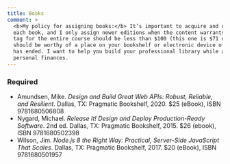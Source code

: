 ```yaml
---
title: Books
comment: >
  <b>My policy for assigning books:</b> It’s important to acquire and read the edition indicated for
  each book, and I only assign newer editions when the content warrants it. The total retail price
  tag for the entire course should be less than $100 (this one is $71 on the high end). Each book
  should be worthy of a place on your bookshelf or electronic device of choice long after the class
  has ended. I want to help you build your professional library while also being sensitive to your
  personal finances.
---
```


<section class="required" markdown="1">
<h3>Required</h3>

- Amundsen, Mike. <cite>Design and Build Great Web APIs: Robust, Reliable, and Resilient</cite>.
  Dallas, TX: Pragmatic Bookshelf, 2020. $25 (eBook), ISBN 9781680506808
- Nygard, Michael. <cite>Release It! Design and Deploy Production-Ready Software</cite>.
  2nd ed. Dallas, TX: Pragmatic Bookshelf, 2015. $26 (ebook), ISBN 9781680502398
- Wilson, Jim. <cite>Node.js 8 the Right Way: Practical, Server-Side JavaScript That Scales</cite>.
  Dallas, TX: Pragmatic Bookshelf, 2017. $20 (eBook), ISBN 9781680501957
</section>
